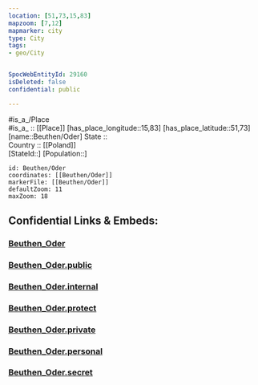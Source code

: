 ```yaml
---
location: [51,73,15,83] 
mapzoom: [7,12] 
mapmarker: city 
type: City
tags:
- geo/City


SpocWebEntityId: 29160
isDeleted: false
confidential: public

---
```

#is_a_/Place  
#is_a_ :: [[Place]] 
[has_place_longitude::15,83] 
[has_place_latitude::51,73] 
[name::Beuthen/Oder] 
State ::  
Country :: [[Poland]]  
[StateId::] 
[Population::] 



```leaflet
id: Beuthen/Oder
coordinates: [[Beuthen/Oder]] 
markerFile: [[Beuthen/Oder]] 
defaultZoom: 11 
maxZoom: 18
```


## Confidential Links & Embeds: 

### [Beuthen_Oder](/_Standards/Earth/Continent/Europe/Europe~East/Poland/City/Beuthen_Oder.md) 

### [Beuthen_Oder.public](/_public/Earth/Continent/Europe/Europe~East/Poland/City/Beuthen_Oder.public.md) 

### [Beuthen_Oder.internal](/_internal/Earth/Continent/Europe/Europe~East/Poland/City/Beuthen_Oder.internal.md) 

### [Beuthen_Oder.protect](/_protect/Earth/Continent/Europe/Europe~East/Poland/City/Beuthen_Oder.protect.md) 

### [Beuthen_Oder.private](/_private/Earth/Continent/Europe/Europe~East/Poland/City/Beuthen_Oder.private.md) 

### [Beuthen_Oder.personal](/_personal/Earth/Continent/Europe/Europe~East/Poland/City/Beuthen_Oder.personal.md) 

### [Beuthen_Oder.secret](/_secret/Earth/Continent/Europe/Europe~East/Poland/City/Beuthen_Oder.secret.md)

